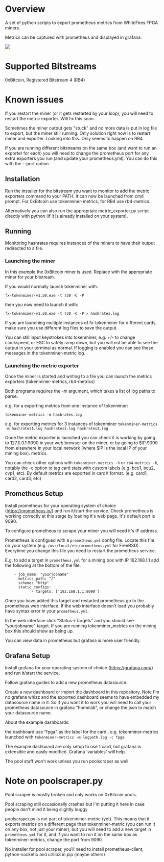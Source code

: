 # Overview

A set of python scripts to export prometheus metrics from WhiteFires FPGA
miners.

Metrics can be captured with prometheus and displayed in grafana.

![](example.gif)


# Supported Bitstreams

0xBitcoin, Registered Bitstream 4 (RB4)

# Known issues

If you restart the miner (or it gets restarted by your loop), you will need to restart the metric exporter. Will fix this soon.

Sometimes the miner output gets "stuck" and no more data is put in log file to export, but the
miner still running. Only solution right now is to restart miner and exporter.
Looking into this. Only seems to happen on RB4.

If you are running different bitstreams on the same box (and want to run an
exporter for each) you will need to change the prometheus port for any extra
exporters you run (and update your prometheus.yml). You can do this with the
--port option.


## Installation

Run the installer for the bitstream you want to monitor to add the metric exporters command to your PATH.
It can now be launched from cmd prompt. For 0xBitcoin use
tokenminer-metrics, for RB4 use rb4-metrics.

Alternatively you can also run the appropriate metric_exporter.py script directly with python
(if it is already installed on your system).

## Running 

Monitoring hashrates requires instances of the miners to have their output redirected to a
file.

### Launching the miner

In this example the 0xBitcoin miner is used. Replace with the appropriate miner
for your bitstream.

If you would normally launch tokenminer with:

`fx-tokenminer-v1.50.exe -t 730 -C -P`

then you now need to launch it with:

`fx-tokenminer-v1.50.exe -t 730 -C -P > hashrates.log`

If you are launching multiple instances of fx-tokenminer for different cards,
make sure you use different log files to save the output.

You can still input keystrokes into tokenminer, e.g. +/- to change clockspeed,
or ESC to safely ramp down, but you will not be able to see the output in your
terminal as normal. If logging is enabled you can see these messages in the
tokenminer-metric log.

### Launching the metric exporter

Once the miner is started and writing to a file you can launch the metrics
exporters (tokenminer-metrics, rb4-metrics)

Both programs requires the -m argument, which takes a list of log paths to
parse.

e.g. for a exporting metrics from one instance of tokenminer:

`tokenminer-metrics -m hashrates.log`

e.g. for exporting metrics for 3 instances of tokenminer
`tokenminer-metrics -m hashrates1.log hashrates2.log hashrates3.log`

Once the metric exporter is launched you can check it is working by going to
127.0.0.1:9090 in your web browser on the miner, or by going to $IP:9090 from
elsewhere in your local network (where $IP is the local IP of your mining box).
metrics. 

You can check other options with `tokenminer-metrics -h` or `rb4-metrics -h`, notably the -c option
to tag card stats with custom labels (e.g. bcu1, bcu2, cvp1, etc). By
default metrics are exported in cardX format. (e.g. card1, card2, card3, etc)

## Prometheus Setup

Install prometheus for your operating system of choice (https://prometheus.io/) and run it/start the service.
Check prometheus is working correctly at this stage by loading it's web page. It's default port is 9090.

To configure prometheus to scrape your miner you will need it's IP address.

Prometheus is configued with a `prometheus.yml` config file. Locate this file
on your system (e.g. `/usr/local/etc/prometheus.yml` for FreeBSD). Everytime
you change this file you need to restart the prometheus service.

E.g. to add a target in `prometheus.yml` for a mining box with IP 192.168.1.1 add
the following at the bottom of the file. 

```
    - job_name: "yourjobname"
      metrics_path: "/"
      scheme: "http"
      static_configs:
            - targets: ['192.168.1.1:9090']
```

Once you have added this target and restarted prometheus go to the prometheus
web interface. If the web interface doesn't load you probably have syntax error
in your `prometheus.yml`.

In the web interface click "Status->Targets" and you should see "yourjobname"
target. If you are running tokenminer_metrics on the mining box this should show
as being up.

You can view data in prometheus but grafana is more user friendly.

## Grafana Setup

Install grafana for your operating system of choice (https://grafana.com/) and run it/start the service.

Follow grafana guides to add a new prometheus datasource.

Create a new dashboard or import the dashboard in this repository. Note I'm no
grafana whizz and the exported dashboard seems to have embedded my datasource name in
it. So if you want it to work you will need to call your prometheus datasource
in grafana "homelab", or change the json to match your datasource name.

About the example dashboards:

the dashboard use "fpga" as the label for the card.. e.g. tokenminer-metrics launched
with
`tokenminer-metrics -m logpath.log -c fpga`

The example dashboard are only setup to use 1 card, but grafana is extensible
and easily modified. Grafana 'variables' will help.

The pool stuff won't work unless you run poolscraper as well.

# Note on poolscraper.py

Pool scraper is mostly broken and only works on 0xBitcoin pools.

Pool scraping still occasionally crashes but I'm putting it here in case people
don't mind it being slightly buggy.

poolscraper.py is not part of tokenminer-metric (yet). This
means that it exports metrics on a different page than tokenminer-metric (you
can run it on any box, not just your miner), but you will need to add a new target in `prometheus.yml` for it, and if
you want to run it on the same box as tokenminer-metrics, change the port from
9090.

No installer for pool scraper, you'll need to install prometheus-client, python-socketio and
urllib3 in pip (maybe others)

